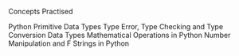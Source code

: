 Concepts Practised

Python Primitive Data Types
Type Error, Type Checking and Type Conversion
Data Types
Mathematical Operations in Python
Number Manipulation and F Strings in Python



